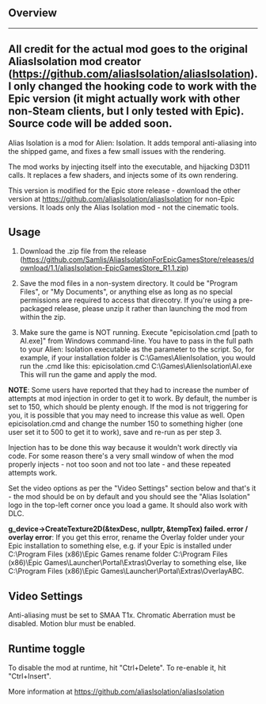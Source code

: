 Overview
--------

----------------------------------
All credit for the actual mod goes to the original AliasIsolation mod creator (https://github.com/aliasIsolation/aliasIsolation). I only changed the hooking code to work with the Epic version (it might actually work with other non-Steam clients, but I only tested with Epic). Source code will be added soon.
----------------------------------



Alias Isolation is a mod for Alien: Isolation. It adds temporal anti-aliasing into the shipped game, and fixes a few small issues with the rendering.

The mod works by injecting itself into the executable, and hijacking D3D11 calls. It replaces a few shaders, and injects some of its own rendering.

This version is modified for the Epic store release - download the other version at https://github.com/aliasIsolation/aliasIsolation for non-Epic versions. It loads only the Alias Isolation mod - not the cinematic tools. 

Usage
-----
1. Download the .zip file from the release (https://github.com/Samlis/AliasIsolationForEpicGamesStore/releases/download/1.1/aliasIsolation-EpicGamesStore_R1.1.zip)

2. Save the mod files in a non-system directory. It could be "Program Files", or "My Documents", or anything else as long as no special permissions are required to access that direcotry. If you're using a pre-packaged release, please unzip it rather than launching the mod from within the zip.

3. Make sure the game is NOT running. Execute "epicisolation.cmd [path to AI.exe]" from Windows command-line. You have to pass in the full path to your Alien: Isolation executable as the parameter to the script. So, for example, if your installation folder is C:\Games\AlienIsolation, you would run the .cmd like this:
epicisolation.cmd C:\Games\AlienIsolation\AI.exe
This will run the game and apply the mod.

**NOTE**: Some users have reported that they had to increase the number of attempts at mod injection in order to get it to work. By default, the number is set to 150, which should be plenty enough. If the mod is not triggering for you, it is possible that you may need to increase this value as well. Open epicisolation.cmd and change the number 150 to something higher (one user set it to 500 to get it to work), save and re-run as per step 3.

Injection has to be done this way because it wouldn't work directly via code. For some reason there's a very small window of when the mod properly injects - not too soon and not too late - and these repeated attempts work.

Set the video options as per the "Video Settings" section below and that's it - the mod should be on by default and you should see the "Alias Isolation" logo in the top-left corner once you load a game. It should also work with DLC.

**g_device->CreateTexture2D(&texDesc, nullptr, &tempTex) failed. error / overlay error**:
If you get this error, rename the Overlay folder under your Epic installation to something else, e.g. if your Epic is installed under
C:\Program Files (x86)\Epic Games
rename folder C:\Program Files (x86)\Epic Games\Launcher\Portal\Extras\Overlay to something else, like C:\Program Files (x86)\Epic Games\Launcher\Portal\Extras\OverlayABC.


Video Settings
--------------

Anti-aliasing must be set to SMAA T1x.
Chromatic Aberration must be disabled.
Motion blur must be enabled.


Runtime toggle
--------------

To disable the mod at runtime, hit "Ctrl+Delete". To re-enable it, hit "Ctrl+Insert".

More information at https://github.com/aliasIsolation/aliasIsolation

